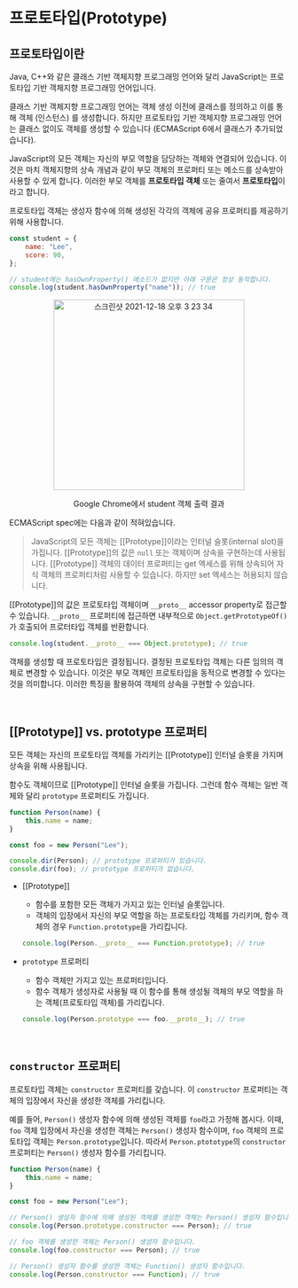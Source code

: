# 프로토타입(Prototype)

## 프로토타입이란

Java, C++와 같은 클래스 기반 객체지향 프로그래밍 언어와 달리 JavaScript는 프로토타입 기반 객체지향 프로그래밍 언어입니다.

클래스 기반 객체지향 프로그래밍 언어는 객체 생성 이전에 클래스를 정의하고 이를 통해 객체 (인스턴스) 를 생성합니다. 하지만 프로토타입 기반 객체지향 프로그래밍 언어는 클래스 없이도 객체를 생성할 수 있습니다 (ECMAScript 6에서 클래스가 추가되었습니다).

JavaScript의 모든 객체는 자신의 부모 역할을 담당하는 객체와 연결되어 있습니다. 이것은 마치 객체지향의 상속 개념과 같이 부모 객체의 프로퍼티 또는 메소드를 상속받아 사용할 수 있게 합니다. 이러한 부모 객체를 **프로토타입 객체** 또는 줄여서 **프로토타입**이라고 합니다.

프로토타입 객체는 생성자 함수에 의해 생성된 각각의 객체에 공유 프로퍼티를 제공하기 위해 사용합니다.

```javascript
const student = {
    name: "Lee",
    score: 90,
};

// student에는 hasOwnProperty() 메소드가 없지만 아래 구문은 정상 동작합니다.
console.log(student.hasOwnProperty("name")); // true
```

<p align="center">
    <img width="344" alt="스크린샷 2021-12-18 오후 3 23 34" src="https://user-images.githubusercontent.com/22341362/146631680-e4ab5212-539a-41f3-b505-1298a0a2422e.png">
</p>
<p align="center">Google Chrome에서 student 객체 출력 결과</p>

ECMAScript spec에는 다음과 같이 적혀있습니다.

> JavaScript의 모든 객체는 [[Prototype]]이라는 인터널 슬롯(internal slot)을 가집니다. [[Prototype]]의 값은 `null` 또는 객체이며 상속을 구현하는데 사용됩니다. [[Prototype]] 객체의 데이터 프로퍼티는 get 엑세스를 위해 상속되어 자식 객체의 프로퍼티처럼 사용할 수 있습니다. 하지만 set 엑세스는 허용되지 않습니다.

[[Prototype]]의 값은 프로토타입 객체이며 `__proto__` accessor property로 접근할 수 있습니다. `__proto__` 프로퍼티에 접근하면 내부적으로 `Object.getPrototypeOf()`가 호출되어 프로터타입 객체를 반환합니다.

```javascript
console.log(student.__proto__ === Object.prototype); // true
```

객체를 생성할 때 프로토타입은 결정됩니다. 결정된 프로토타입 객체는 다른 임의의 객체로 변경할 수 있습니다. 이것은 부모 객체인 프로토타입을 동적으로 변경할 수 있다는 것을 의미합니다. 이러한 특징을 활용하여 객체의 상속을 구현할 수 있습니다.

<br>

## [[Prototype]] vs. prototype 프로퍼티

모든 객체는 자신의 프로토타입 객체를 가리키는 [[Prototype]] 인터널 슬롯을 가지며 상속을 위해 사용됩니다.

함수도 객체이므로 [[Prototype]] 인터널 슬롯을 가집니다. 그런데 함수 객체는 일반 객체와 달리 `prototype` 프로퍼티도 가집니다.

```javascript
function Person(name) {
    this.name = name;
}

const foo = new Person("Lee");

console.dir(Person); // prototype 프로퍼티가 있습니다.
console.dir(foo); // prototype 프로퍼티가 없습니다.
```

-   [[Prototype]]

    -   함수를 포함한 모든 객체가 가지고 있는 인터널 슬롯입니다.
    -   객체의 입장에서 자신의 부모 역할을 하는 프로토타입 객체를 가리키며, 함수 객체의 경우 `Function.prototype`을 가리킵니다.

    ```javascript
    console.log(Person.__proto__ === Function.prototype); // true
    ```

-   `prototype` 프로퍼티

    -   함수 객체만 가지고 있는 프로퍼티입니다.
    -   함수 객체가 생성자로 사용될 때 이 함수를 통해 생성될 객체의 부모 역할을 하는 객체(프로토타입 객체)를 가리킵니다.

    ```javascript
    console.log(Person.prototype === foo.__proto__); // true
    ```

<br>

## `constructor` 프로퍼티

프로토타입 객체는 `constructor` 프로퍼티를 갖습니다. 이 `constructor` 프로퍼티는 객체의 입장에서 자신을 생성한 객체를 가리킵니다.

예를 들어, `Person()` 생성자 함수에 의해 생성된 객체를 `foo`라고 가정해 봅시다. 이때, `foo` 객체 입장에서 자신을 생성한 객체는 `Person()` 생성자 함수이며, `foo` 객체의 프로토타입 객체는 `Person.prototype`입니다. 따라서 `Person.ptototype`의 `constructor` 프로퍼티는 `Person()` 생성자 함수를 가리킵니다.

```javascript
function Person(name) {
    this.name = name;
}

const foo = new Person("Lee");

// Person() 생성자 함수에 의해 생성된 객체를 생성한 객체는 Person() 생성자 함수입니다.
console.log(Person.prototype.constructor === Person); // true

// foo 객체를 생성한 객체는 Person() 생성자 함수입니다.
console.log(foo.constructor === Person); // true

// Person() 생성자 함수를 생성한 객체는 Function() 생성자 함수입니다.
console.log(Person.constructor === Function); // true
```
